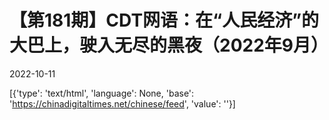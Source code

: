# 【第181期】CDT网语：在“人民经济”的大巴上，驶入无尽的黑夜（2022年9月）

2022-10-11

[{'type': 'text/html', 'language': None, 'base': 'https://chinadigitaltimes.net/chinese/feed', 'value': ''}]